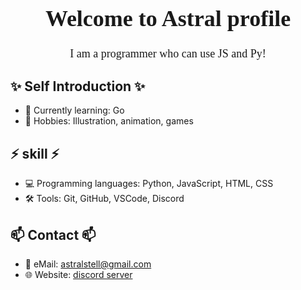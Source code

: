 <h1 align="center" style="font-family: 'yomogi', cursive; font-weight: bold; font-size: 36px;">
  Welcome to Astral profile
</h1>

<p align="center" style="font-family: 'yomogi', cursive; font-size: 18px;">
  I am a programmer who can use JS and Py!
</p>

## ✨ Self Introduction  ✨
- 🌱 Currently learning: Go
- 🎨 Hobbies: Illustration, animation, games

## ⚡ skill ⚡
- 💻 Programming languages: Python, JavaScript, HTML, CSS
- 🛠️ Tools: Git, GitHub, VSCode, Discord

## 📫 Contact 📫
- 📧 eMail: astralstell@gmail.com
- 🌐 Website: [discord server](https://discord.gg/fa4CP3TYXn)
